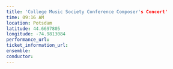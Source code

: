 ```yaml
---
title: 'College Music Society Conference Composer's Concert'
time: 09:16 AM
location: Potsdam
latitude: 44.6697805
longitude: -74.9813084
performance_url: 
ticket_information_url: 
ensemble: 
conductor: 
---
```

